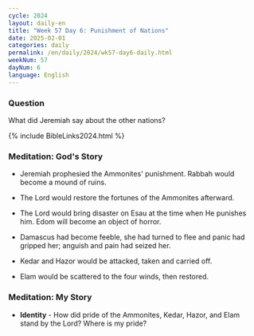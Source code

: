```yaml
---
cycle: 2024
layout: daily-en
title: "Week 57 Day 6: Punishment of Nations"
date: 2025-02-01
categories: daily
permalink: /en/daily/2024/wk57-day6-daily.html
weekNum: 57
dayNum: 6
language: English
---
```


### Question     
What did Jeremiah say about the other nations?

{% include BibleLinks2024.html %}

### Meditation: God's Story   
+ Jeremiah prophesied the Ammonites' punishment. Rabbah would become a mound of ruins. 

+ The Lord would restore the fortunes of the Ammonites afterward. 

+ The Lord would bring disaster on Esau at the time when He punishes him. Edom will become an object of horror. 

+ Damascus had become feeble, she had turned to flee and panic had gripped her; anguish and pain had seized her. 

+ Kedar and Hazor would be attacked, taken and carried off. 

+ Elam would be scattered to the four winds, then restored. 

### Meditation: My Story   
+ **Identity** - How did pride of the Ammonites, Kedar, Hazor, and Elam stand by the Lord? Where is my pride? 
